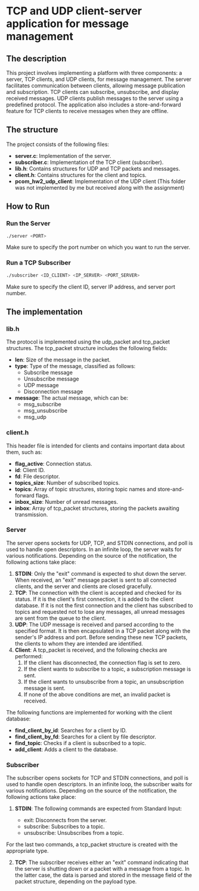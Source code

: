 # TCP and UDP client-server application for message management

## The description
This project involves implementing a platform with three components: a server, TCP clients, and UDP clients, for message management. The server facilitates communication between clients, allowing message publication and subscription. TCP clients can subscribe, unsubscribe, and display received messages. UDP clients publish messages to the server using a predefined protocol. The application also includes a store-and-forward feature for TCP clients to receive messages when they are offline.

## The structure
The project consists of the following files:

- **server.c**: Implementation of the server.
- **subscriber.c**: Implementation of the TCP client (subscriber).
- **lib.h**: Contains structures for UDP and TCP packets and messages.
- **client.h**: Contains structures for the client and topics.
- **pcom_hw2_udp_client**: Implementation of the UDP client (This folder was not implemented by me but received along with the assignment)

## How to Run
### Run the Server

```bash
./server <PORT>
```
Make sure to specify the port number on which you want to run the server.

### Run a TCP Subscriber
```bash
./subscriber <ID_CLIENT> <IP_SERVER> <PORT_SERVER>
```
Make sure to specify the client ID, server IP address, and server port number.

## The implementation
### lib.h
The protocol is implemented using the udp_packet and tcp_packet structures.
The tcp_packet structure includes the following fields:

- **len**: Size of the message in the packet.
- **type**: Type of the message, classified as follows:
    - Subscribe message
    - Unsubscribe message
    - UDP message
    - Disconnection message
- **message**: The actual message, which can be:
    - msg_subscribe
    - msg_unsubscribe
    - msg_udp

### client.h
This header file is intended for clients and contains important data about them, such as:

- **flag_active**: Connection status.
- **id**: Client ID.
- **fd**: File descriptor.
- **topics_size**: Number of subscribed topics.
- **topics**: Array of topic structures, storing topic names and store-and-forward flags.
- **inbox_size**: Number of unread messages.
- **inbox**: Array of tcp_packet structures, storing the packets awaiting transmission.

### Server
The server opens sockets for UDP, TCP, and STDIN connections, and poll is used to handle open descriptors. In an infinite loop, the server waits for various notifications. Depending on the source of the notification, the following actions take place:

1. **STDIN**: Only the "exit" command is expected to shut down the server. When received, an "exit" message packet is sent to all connected clients, and the server and clients are closed gracefully.
2. **TCP**: The connection with the client is accepted and checked for its status. If it is the client's first connection, it is added to the client database. If it is not the first connection and the client has subscribed to topics and requested not to lose any messages, all unread messages are sent from the queue to the client.
3. **UDP**: The UDP message is received and parsed according to the specified format. It is then encapsulated in a TCP packet along with the sender's IP address and port. Before sending these new TCP packets, the clients to whom they are intended are identified.
4. **Client**: A tcp_packet is received, and the following checks are performed:
    1. If the client has disconnected, the connection flag is set to zero.
    2. If the client wants to subscribe to a topic, a subscription message is sent.
    3. If the client wants to unsubscribe from a topic, an unsubscription message is sent.
    4. If none of the above conditions are met, an invalid packet is received.

The following functions are implemented for working with the client database:
- **find_client_by_id**: Searches for a client by ID.
- **find_client_by_fd**: Searches for a client by file descriptor.
- **find_topic**: Checks if a client is subscribed to a topic.
- **add_client**: Adds a client to the database.

### Subscriber
The subscriber opens sockets for TCP and STDIN connections, and poll is used to handle open descriptors. In an infinite loop, the subscriber waits for various notifications. Depending on the source of the notification, the following actions take place:

1. **STDIN**: The following commands are expected from Standard Input:

    - exit: Disconnects from the server.
    - subscribe: Subscribes to a topic.
    - unsubscribe: Unsubscribes from a topic.

For the last two commands, a tcp_packet structure is created with the appropriate type.

2. **TCP**: The subscriber receives either an "exit" command indicating that the server is shutting down or a packet with a message from a topic. In the latter case, the data is parsed and stored in the message field of the packet structure, depending on the payload type.
